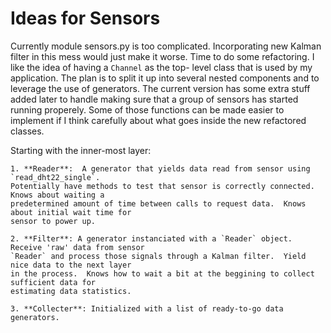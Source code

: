 
Ideas for Sensors
=================

Currently module sensors.py is too complicated.  Incorporating new Kalman filter in this mess would
just make it worse.  Time to do some refactoring.  I like the idea of having a `Channel` as the top-
level class that is used by my application.  The plan is to split it up into several nested
components and to leverage the use of generators.  The current version has some extra stuff added
later to handle making sure that a group of sensors has started running properely.  Some of those
functions can be made easier to implement if I think carefully about what goes inside the new
refactored classes.

Starting with the inner-most layer:

    1. **Reader**:  A generator that yields data read from sensor using `read_dht22_single`.
    Potentially have methods to test that sensor is correctly connected.  Knows about waiting a
    predetermined amount of time between calls to request data.  Knows about initial wait time for
    sensor to power up.

    2. **Filter**: A generator instanciated with a `Reader` object.  Receive 'raw' data from sensor
    `Reader` and process those signals through a Kalman filter.  Yield nice data to the next layer
    in the process.  Knows how to wait a bit at the beggining to collect sufficient data for
    estimating data statistics.

    3. **Collecter**: Initialized with a list of ready-to-go data generators.
